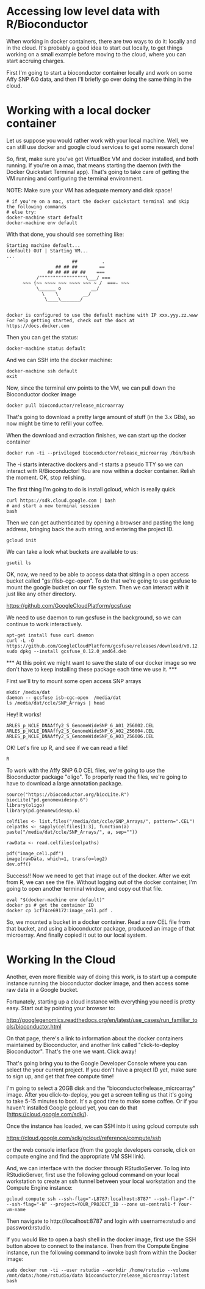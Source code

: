 # Accessing low level data with R/Bioconductor

When working in docker containers, there are two ways to do it: locally and
in the cloud. It's probably a good idea to start out locally, to get things
working on a small example before moving to the cloud, where you can start
accruing charges.

First I'm going to start a bioconductor container locally and work on some
Affy SNP 6.0 data, and then I'll briefly go over doing the same thing in the
cloud.

# Working with a local docker container

Let us suppose you would rather work with your local machine. Well, we can
still use docker and google cloud services to get some research done!

So, first, make sure you've got VirtualBox VM and docker installed, and both running.
If you're on a mac, that means starting the daemon (with the Docker Quickstart Terminal app).
That's going to take care of getting the VM running and configuring the terminal
environment.

NOTE: Make sure your VM has adequate memory and disk space!

```
# if you're on a mac, start the docker quickstart terminal and skip the following commands
# else try:
docker-machine start default
docker-machine env default
```

With that done, you should see something like:

```
Starting machine default...
(default) OUT | Starting VM...
...
                        ##         .
                  ## ## ##        ==
               ## ## ## ## ##    ===
           /"""""""""""""""""\___/ ===
      ~~~ {~~ ~~~~ ~~~ ~~~~ ~~~ ~ /  ===- ~~~
           \______ o           __/
             \    \         __/
              \____\_______/


docker is configured to use the default machine with IP xxx.yyy.zz.www
For help getting started, check out the docs at https://docs.docker.com
```

Then you can get the status:

```
docker-machine status default
```

And we can SSH into the docker machine:

```
docker-machine ssh default
exit
```

Now, since the terminal env points to the VM, we can pull down the
Bioconductor docker image

```
docker pull bioconductor/release_microarray
```

That's going to download a pretty large amount of stuff (in the 3.x GBs), so
now might be time to refill your coffee.

When the download and extraction finishes, we can start up the docker container

```
docker run -ti --privileged bioconductor/release_microarray /bin/bash
```

The -i starts interactive dockers and -t starts a pseudo TTY so we can
interact with R/Bioconductor! You are now within a docker container.
Relish the moment. OK, stop relishing.

The first thing I'm going to do is install gcloud, which is really quick

```
curl https://sdk.cloud.google.com | bash
# and start a new terminal session
bash
```

Then we can get authenticated by opening a browser and pasting the long
address, bringing back the auth string, and entering the project ID.

```
gcloud init
```

We can take a look what buckets are available to us:

```
gsutil ls
```


OK, now, we need to be able to access data that sitting in a open access
bucket called "gs://isb-cgc-open". To do that we're going to use gcsfuse to mount the
google bucket on our file system. Then we can interact with it just like any other
directory.

https://github.com/GoogleCloudPlatform/gcsfuse

We need to use daemon to run gcsfuse in the background, so we can continue to
work interactively.

```
apt-get install fuse curl daemon
curl -L -O https://github.com/GoogleCloudPlatform/gcsfuse/releases/download/v0.12.0/gcsfuse_0.12.0_amd64.deb
sudo dpkg --install gcsfuse_0.12.0_amd64.deb
```

*** At this point we might want to save the state of our docker image so we
don't have to keep installing these package each time we use it. ***

First we'll try to mount some open access SNP arrays

```
mkdir /media/dat
daemon -- gcsfuse isb-cgc-open  /media/dat
ls /media/dat/ccle/SNP_Arrays | head
```


Hey! It works!

```
ARLES_p_NCLE_DNAAffy2_S_GenomeWideSNP_6_A01_256002.CEL
ARLES_p_NCLE_DNAAffy2_S_GenomeWideSNP_6_A02_256004.CEL
ARLES_p_NCLE_DNAAffy2_S_GenomeWideSNP_6_A03_256006.CEL
```

OK! Let's fire up R, and see if we can read a file!

```
R
```

To work with the Affy SNP 6.0 CEL files, we're going to use the Bioconductor
package "oligo". To properly read the files, we're going to have to download
a large annotation package.

```
source("https://bioconductor.org/biocLite.R")
biocLite("pd.genomewidesnp.6")
library(oligo)
library(pd.genomewidesnp.6)

celfiles <- list.files("/media/dat/ccle/SNP_Arrays/", pattern=".CEL")
celpaths <- sapply(celfiles[1:3], function(a) paste("/media/dat/ccle/SNP_Arrays/", a, sep=""))

rawData <- read.celfiles(celpaths)

pdf("image_cel1.pdf")
image(rawData, which=1, transfo=log2)
dev.off()
```

Success!!  Now we need to get that image out of the docker. After we exit from
R, we can see the file. Without logging out of the docker container, I'm going
to open another terminal window, and copy out that file.

```
eval "$(docker-machine env default)"
docker ps # get the container ID
docker cp 1cf74ce69172:image_cel1.pdf .
```

So, we mounted a bucket in a docker container. Read a raw CEL file from that
bucket, and using a bioconductor package, produced an image of that microarray.
And finally copied it out to our local system.

# Working In the Cloud

Another, even more flexible way of doing this work, is to start up a compute instance
running the bioconductor docker image, and then access some raw data in a Google bucket.

Fortunately, starting up a cloud instance with everything you need
is pretty easy. Start out by pointing your browser to:

http://googlegenomics.readthedocs.org/en/latest/use_cases/run_familiar_tools/bioconductor.html

On that page, there's a link to information about the docker containers
maintained by Bioconductor, and another link called "click-to-deploy Bioconductor".
That's the one we want. Click away!

That's going bring you to the Google Developer Console where you can select the
your current project. If you don't have a project ID yet, make sure to sign up,
and get that free compute time!

I'm going to select a 20GB disk and the "bioconductor/release_microarray" image. After you
click-to-deploy, you get a screen telling us that it's going to take 5-15
minutes to boot. It's a good time to make some coffee. Or if you haven't
installed Google gcloud yet, you can do that (https://cloud.google.com/sdk/).

Once the instance has loaded, we can SSH into it using gcloud compute ssh

https://cloud.google.com/sdk/gcloud/reference/compute/ssh

or the web console interface (from the google developers console,
  click on compute engine and find the appropriate VM SSH link).

And, we can interface with the docker through RStudioServer. To log into RStudioServer, first use the following gcloud command on your local workstation to create an ssh tunnel between your local workstation and the Compute Engine instance:

```
gcloud compute ssh --ssh-flag="-L8787:localhost:8787" --ssh-flag="-f" --ssh-flag="-N" --project=YOUR_PROJECT_ID --zone us-central1-f Your-vm-name
```

Then navigate to http://localhost:8787 and login with username:rstudio and password:rstudio.

If you would like to open a bash shell in the docker image, first use the SSH button above to connect to the instance. Then from the Compute Engine instance, run the following command to invoke bash from within the Docker image:

```
sudo docker run -ti --user rstudio --workdir /home/rstudio --volume /mnt/data:/home/rstudio/data bioconductor/release_microarray:latest bash
```
